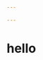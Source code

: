 ```yaml
---

---
```


# hello

<script setup>
import { data as posts } from './posts.data.js' ;
import {withBase} from "vitepress"; 
import PostList from '../src/List.vue';
</script>

<PostList :posts="posts" />